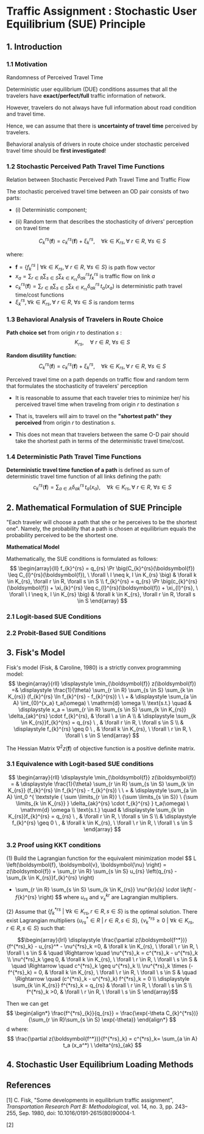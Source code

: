 # Traffic Assignment : Stochastic User Equilibrium (SUE) Principle

## 1. Introduction

### 1.1 Motivation

Randomness of Perceived Travel Time

Deterministic user equilibrium (DUE) conditions assumes that all the travelers have **exact/perfect/full** traffic information of network.

However, travelers do not always have full information about road condition and travel time.

Hence, we can assume that there is **uncertainty of travel time** perceived by travelers.

Behavioral analysis of drivers in route choice under stochastic perceived
travel time should be **first investigated**!

### 1.2 Stochastic Perceived Path Travel Time Functions

Relation between Stochastic Perceived Path Travel Time and Traffic Flow

The stochastic perceived travel time between an OD pair consists of two parts:

- (i) Deterministic component;

- (ii) Random term that describes the stochasticity of drivers' perception on travel time

$$
C_k^{rs}(\boldsymbol{f}) = c_k^{rs}(\boldsymbol{f}) + \xi^{rs}_{k},
\quad \forall k \in K_{rs}, \forall \ r\in R, \ \forall  s \in S
$$

where:
- $\boldsymbol{f} = \{f^{rs}_k \ | \ \forall k \in K_{rs}, \forall \ r\in R, \ \forall  s \in S \}$ is path flow vector
- $\displaystyle x_a = \sum_{r\in R} \sum_{s \in S} \sum_{k \in K_{rs}} \delta^{rs}_{ak} f^{rs}_k$ is traffic flow on link $a$
- $\displaystyle c_k^{rs}(\boldsymbol{f}) = \sum_{r\in R} \sum_{s \in S} \sum_{k \in K_{rs}} \delta_{ak}^{rs} \, t_a(x_a)$ is deterministic path travel time/cost functions
- $\xi_{k}^{rs}, \forall k \in K_{rs}, \forall \ r\in R, \ \forall  s \in S$ is random terms

### 1.3 Behavioral Analysis of Travelers in Route Choice

**Path choice set** from origin $r$ to destination $s$ :
$$
K_{rs}, \quad \forall \ r\in R, \ \forall s \in S
$$

**Random disutility function:**
$$
C_k^{rs}(\boldsymbol{f}) = c_k^{rs}(\boldsymbol{f}) + \xi^{rs}_{k},
\quad \forall k \in K_{rs}, \forall \ r\in R, \ \forall  s \in S
$$

Perceived travel time on a path depends on traffic flow and random term that formulates the stochasticity of travelers' perception

- It is reasonable to assume that each traveler tries to minimize her/ his perceived travel time when traveling from origin $r$ to destination $s$

- That is, travelers will aim to travel on the **"shortest path" they perceived** from origin $r$ to destination $s$.

- This does not mean that travelers between the same O-D pair should take the shortest path in terms of the deterministic travel time/cost.

### 1.4 Deterministic Path Travel Time Functions

**Deterministic travel time function of a path** is defined as sum of deterministic travel time function of all links defining the path:
$$
c_k^{rs}(\boldsymbol{f}) = \sum_{a \in A} \delta_{ak}^{rs} \, t_a(x_a),
\quad \forall k \in K_{rs}, \forall \ r\in R, \ \forall  s \in S
$$

## 2. Mathematical Formulation of SUE Principle

"Each traveler will choose a path that she or he perceives to be the shortest one". Namely, the probability that a path is chosen at equilibrium equals the probability perceived to be the shortest one.

**Mathematical Model**

Mathematically, the SUE conditions is formulated as follows:
$$
\begin{array}{ll}
f_{k}^{rs} = q_{rs} \Pr \big(C_{k}^{rs}(\boldsymbol{f}) \leq C_{l}^{rs}(\boldsymbol{f}), \ \forall \ l \neq k, l \in K_{rs} \big) & \forall k \in K_{rs}, \forall r \in R, \forall s \in S
\\
f_{k}^{rs} = q_{rs} \Pr \big(c_{k}^{rs}(\boldsymbol{f}) + \xi_{k}^{rs} \leq c_{l}^{rs}(\boldsymbol{f}) + \xi_{l}^{rs}, \ \forall \ l \neq k, l \in K_{rs} \big) & \forall k \in K_{rs}, \forall r \in R, \forall s \in S
\end{array}
$$

### 2.1 Logit-based SUE Conditions



### 2.2 Probit-Based SUE Conditions

## 3. Fisk's Model

Fisk's model (Fisk, & Caroline, 1980) is a strictly convex programming model:
$$
\begin{array}{rll}
\displaystyle \min_{\boldsymbol{f}} z(\boldsymbol{f}) =& \displaystyle \frac{1}{\theta} \sum_{r \in R} \sum_{s \in S} \sum_{k \in K_{rs}} (f_{k}^{rs} \ln f_{k}^{rs} - f_{k}^{rs}) \ \ +
  & \displaystyle \sum_{a \in A} \int_{0}^{x_a} t_a(\omega) \ \mathrm{d} \omega
\\
\text{s.t.} \quad & \displaystyle x_a = \sum_{r \in R} \sum_{s \in S} \sum_{k \in K_{rs}} \delta_{ak}^{rs} \cdot f_{k}^{rs},
& \forall \ a \in A
\\
& \displaystyle \sum_{k \in K_{rs}}f_{k}^{rs} = q_{rs} \ ,
& \forall r \in R, \ \forall s \in S
\\
& \displaystyle f_{k}^{rs} \geq 0 \ ,
& \forall k \in K_{rs}, \ \forall \ r \in R, \ \forall \ s \in S
\end{array}
$$

The Hessian Matrix $\nabla^2 z(\boldsymbol{f})$ of objective function is a positive definite matrix.

### 3.1 Equivalence with Logit-based SUE conditions

$$
\begin{array}{rll}
\displaystyle \min_{\boldsymbol{f}} z(\boldsymbol{f}) =
  & \displaystyle \frac{1}{\theta} \sum_{r \in R} \sum_{s \in S} \sum_{k \in K_{rs}} (f_{k}^{rs} \ln f_{k}^{rs} - f_{k}^{rs}) \ \ +
  & \displaystyle \sum_{a \in A} \int_0 ^{
    \textstyle { \sum \limits_{r \in R}} \ {\sum \limits_{s \in S}} \ {\sum \limits_{k \in K_{rs}}
    } \delta_{ak}^{rs} \cdot f_{k}^{rs} }
t_a(\omega) \ \mathrm{d} \omega
\\
\text{s.t.} \quad & \displaystyle \sum_{k \in K_{rs}}f_{k}^{rs} = q_{rs} \ ,
& \forall r \in R, \ \forall s \in S
\\
& \displaystyle f_{k}^{rs} \geq 0 \ ,
& \forall k \in K_{rs}, \ \forall \ r \in R, \ \forall \ s \in S
\end{array}
$$

### 3.2 Proof using KKT conditions

(1) Build the Lagrangian function for the equivalent minimization model
$$
L \left(\boldsymbol{f}, \boldsymbol{v}, \boldsymbol{\nu} \right)
= z(\boldsymbol{f}) + \sum_{r \in R} \sum_{s \in S} u_{rs} \left(q_{rs} - \sum_{k \in K_{rs}}f_{k}^{rs} \right)
+ \sum_{r \in R} \sum_{s \in S} \sum_{k \in K_{rs}} \nu^{kr}_{s} \cdot \left( - f_{k}^{rs} \right)
$$
where $u_{rs}$ and $\nu^{kr}_{s}$ are Lagrangian multipliers.

(2) Assume that $\left\{ f_{k}^{*rs} \ | \ \forall  k \in K_{rs}, r \in R, s \in S \right\}$ is the optimal solution. There exist Lagrangian multipliers $\left\{u_{rs}^* \in R \ | \  r \in R, s \in S\right\}$, $\left\{ \nu^{*rs}_k \geq 0 \ | \ \forall  k \in K_{rs}, r \in R, s \in S \right\}$ such that:

$$\begin{array}{lrl}
\displaystyle \frac{\partial z(\boldsymbol{f^*})}{f^{*rs}_k} - u_{rs}^* - \nu^{*rs}_k =0,
  & \forall k \in K_{rs}, \ \forall \ r \in R, \ \forall \ s \in S
  & \quad \Rightarrow \quad \nu^{*rs}_k =  c^{*rs}_k - u^{*rs}_k
\\
\nu^{*rs}_k \geq 0,
  & \forall k \in K_{rs}, \ \forall \ r \in R, \ \forall \ s \in S
  & \quad \Rightarrow \quad c^{*rs}_k \geq u^{*rs}_k
\\
\nu^{*rs}_k \times (-f^{*rs}_k) = 0,
  & \forall k \in K_{rs}, \ \forall \ r \in R, \ \forall \ s \in S
  & \quad \Rightarrow \quad (c^{*rs}_k - u^{*rs}_k) f^{*rs}_k = 0
\\
\displaystyle \sum_{k \in K_{rs}} f^{*rs}_k = q_{rs}
  & \forall \ r \in R, \ \forall \ s \in S
\\
f^{*rs}_k >0,
  & \forall \ r \in R, \ \forall \ s \in S
\end{array}$$

Then we can get
$$
\begin{align*}
\frac{f^{*rs}_{k}}{q_{rs}} = \frac{\exp(-\theta C_{k}^{*rs})}{\sum_{r \in R}\sum_{s \in S} \exp(-\theta)}
\end{align*}
$$
d
where:
$$
\frac{\partial z(\boldsymbol{f^*})}{f^{*rs}_k} = c^{*rs}_k= \sum_{a \in A} t_a (x_a^*) \ \delta^{rs}_{ak}
$$

## 4. Stochastic User Equilibrium Loading Methods


## References

[1] C. Fisk, "Some developments in equilibrium traffic assignment", *Transportation Research Part B: Methodological*, vol. 14, no. 3, pp. 243–255, Sep. 1980, doi: 10.1016/0191-2615(80)90004-1.

[2]
